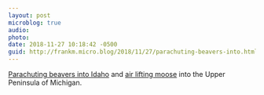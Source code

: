 ```yaml
---
layout: post
microblog: true
audio: 
photo: 
date: 2018-11-27 10:18:42 -0500
guid: http://frankm.micro.blog/2018/11/27/parachuting-beavers-into.html
---
```

[Parachuting beavers into Idaho](http://www.boisestatepublicradio.org/post/parachuting-beavers-idahos-wilderness-yes-it-really-happened#stream/0) and [air lifting moose](https://www.mlive.com/news/grand-rapids/index.ssf/2014/12/moose_lift.html) into the Upper Peninsula of Michigan. 
